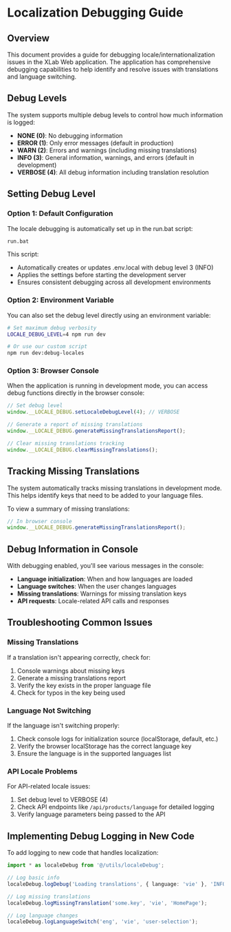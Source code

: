 # Localization Debugging Guide

## Overview

This document provides a guide for debugging locale/internationalization issues in the XLab Web application. The application has comprehensive debugging capabilities to help identify and resolve issues with translations and language switching.

## Debug Levels

The system supports multiple debug levels to control how much information is logged:

- **NONE (0)**: No debugging information
- **ERROR (1)**: Only error messages (default in production)
- **WARN (2)**: Errors and warnings (including missing translations)
- **INFO (3)**: General information, warnings, and errors (default in development)
- **VERBOSE (4)**: All debug information including translation resolution

## Setting Debug Level

### Option 1: Default Configuration

The locale debugging is automatically set up in the run.bat script:

```bash
run.bat
```

This script:
- Automatically creates or updates .env.local with debug level 3 (INFO)
- Applies the settings before starting the development server
- Ensures consistent debugging across all development environments

### Option 2: Environment Variable

You can also set the debug level directly using an environment variable:

```bash
# Set maximum debug verbosity
LOCALE_DEBUG_LEVEL=4 npm run dev

# Or use our custom script
npm run dev:debug-locales
```

### Option 3: Browser Console

When the application is running in development mode, you can access debug functions directly in the browser console:

```javascript
// Set debug level
window.__LOCALE_DEBUG.setLocaleDebugLevel(4); // VERBOSE

// Generate a report of missing translations
window.__LOCALE_DEBUG.generateMissingTranslationsReport();

// Clear missing translations tracking
window.__LOCALE_DEBUG.clearMissingTranslations();
```

## Tracking Missing Translations

The system automatically tracks missing translations in development mode. This helps identify keys that need to be added to your language files.

To view a summary of missing translations:

```javascript
// In browser console
window.__LOCALE_DEBUG.generateMissingTranslationsReport();
```

## Debug Information in Console

With debugging enabled, you'll see various messages in the console:

- **Language initialization**: When and how languages are loaded
- **Language switches**: When the user changes languages
- **Missing translations**: Warnings for missing translation keys
- **API requests**: Locale-related API calls and responses

## Troubleshooting Common Issues

### Missing Translations

If a translation isn't appearing correctly, check for:

1. Console warnings about missing keys
2. Generate a missing translations report
3. Verify the key exists in the proper language file
4. Check for typos in the key being used

### Language Not Switching

If the language isn't switching properly:

1. Check console logs for initialization source (localStorage, default, etc.)
2. Verify the browser localStorage has the correct language key
3. Ensure the language is in the supported languages list

### API Locale Problems

For API-related locale issues:

1. Set debug level to VERBOSE (4)
2. Check API endpoints like `/api/products/language` for detailed logging
3. Verify language parameters being passed to the API

## Implementing Debug Logging in New Code

To add logging to new code that handles localization:

```typescript
import * as localeDebug from '@/utils/localeDebug';

// Log basic info
localeDebug.logDebug('Loading translations', { language: 'vie' }, 'INFO');

// Log missing translations
localeDebug.logMissingTranslation('some.key', 'vie', 'HomePage');

// Log language changes
localeDebug.logLanguageSwitch('eng', 'vie', 'user-selection');
```